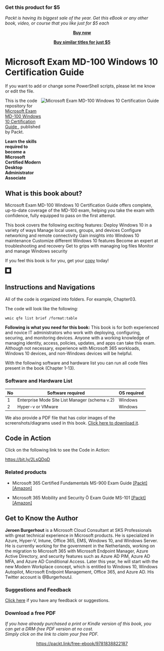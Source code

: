 
### Get this product for $5

<i>Packt is having its biggest sale of the year. Get this eBook or any other book, video, or course that you like just for $5 each</i>


<b><p align='center'>[Buy now](https://packt.link/9781838822187)</p></b>


<b><p align='center'>[Buy similar titles for just $5](https://subscription.packtpub.com/search)</p></b>


# Microsoft Exam MD-100 Windows 10 Certification Guide 

If you want to add or change some PowerShell scripts, please let me know or edit the file.

<a href="https://www.packtpub.com/programming/exam-md-100-windows-10-study-guide?utm_source=github&utm_medium=repository&utm_campaign=9781838822187"><img src="https://www.packtpub.com/media/catalog/product/cache/e4d64343b1bc593f1c5348fe05efa4a6/9/7/9781838822187-original.jpeg" alt="Microsoft Exam MD-100 Windows 10 Certification Guide " height="256px" align="right"></a>

This is the code repository for [Microsoft Exam MD-100 Windows 10 Certification Guide ](https://www.packtpub.com/programming/exam-md-100-windows-10-study-guide?utm_source=github&utm_medium=repository&utm_campaign=9781838822187), published by Packt.

**Learn the skills required to become a Microsoft Certified Modern Desktop Administrator Associate**

## What is this book about?
Microsoft Exam MD-100 Windows 10 Certification Guide offers complete, up-to-date coverage of the MD-100 exam, helping you take the exam with confidence, fully equipped to pass on the first attempt.


This book covers the following exciting features:
Deploy Windows 10 in a variety of ways 
Manage local users, groups, and devices 
Configure networking and remote connectivity 
Gain insights into Windows 10 maintenance 
Customize different Windows 10 features 
Become an expert at troubleshooting and recovery 
Get to grips with managing log files 
Monitor and manage Windows security

If you feel this book is for you, get your [copy](https://www.amazon.com/dp/1838822186) today!

<a href="https://www.packtpub.com/?utm_source=github&utm_medium=banner&utm_campaign=GitHubBanner"><img src="https://raw.githubusercontent.com/PacktPublishing/GitHub/master/GitHub.png" 
alt="https://www.packtpub.com/" border="5" /></a>

## Instructions and Navigations
All of the code is organized into folders. For example, Chapter03.

The code will look like the following:
```
wmic qfe list brief /format:table
```

**Following is what you need for this book:**
This book is for both experienced and novice IT administrators who work with deploying, configuring, securing, and monitoring devices. Anyone with a working knowledge of managing identity, access, policies, updates, and apps can take this exam. Although not necessary, experience with Microsoft 365 workloads, Windows 10 devices, and non-Windows devices will be helpful.

With the following software and hardware list you can run all code files present in the book (Chapter 1-13).
### Software and Hardware List
| No | Software required | OS required |
| -------- | ------------------------------------ | ----------------------------------- |
| 1 | Enterprise Mode Site List Manager (schema v.2) | Windows |
| 2 | Hyper-v or VMware | Windows |


We also provide a PDF file that has color images of the screenshots/diagrams used in this book. [Click here to download it](https://static.packt-cdn.com/downloads/9781838822187_ColorImages.pdf).

## Code in Action

Click on the following link to see the Code in Action:

https://bit.ly/2LsQDqD

### Related products
* Microsoft 365 Certified Fundamentals MS-900 Exam Guide  [[Packt]](https://www.packtpub.com/cloud-networking/microsoft-365-certified-fundamentals-exam-ms-900-guide?utm_source=github&utm_medium=repository&utm_campaign=9781838982171) [[Amazon]](https://www.amazon.com/dp/1838982175)

* Microsoft 365 Mobility and Security Ö Exam Guide MS-101  [[Packt]](https://www.packtpub.com/cloud-networking/microsoft-365-mobility-and-security-exam-guide-ms-101?utm_source=github&utm_medium=repository&utm_campaign=9781838984656) [[Amazon]](https://www.amazon.com/dp/1838984658)


## Get to Know the Author
**Jeroen Burgerhout** is a Microsoft Cloud Consultant at SKS Professionals with great technical experience in Microsoft products. He is specialized in Azure, Hyper-V, Intune, Office 365, EMS, Windows 10, and Windows Server. He is currently working for the government in the Netherlands, working on the migration to Microsoft 365 with Microsoft Endpoint Manager, Azure Active Directory, and security features such as Azure AD PIM, Azure AD MFA, and Azure AD Conditional Access. Later this year, he will start with the new Modern Workplace concept, which is entitled to Windows 10, Windows Autopilot, Microsoft Endpoint Management, Office 365, and Azure AD. His Twitter account is @BurgerhoutJ.

### Suggestions and Feedback
[Click here](https://docs.google.com/forms/d/e/1FAIpQLSdy7dATC6QmEL81FIUuymZ0Wy9vH1jHkvpY57OiMeKGqib_Ow/viewform) if you have any feedback or suggestions.
### Download a free PDF

 <i>If you have already purchased a print or Kindle version of this book, you can get a DRM-free PDF version at no cost.<br>Simply click on the link to claim your free PDF.</i>
<p align="center"> <a href="https://packt.link/free-ebook/9781838822187">https://packt.link/free-ebook/9781838822187 </a> </p>